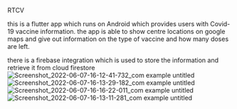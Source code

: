 
RTCV

  this is a flutter app which runs on Android which provides users with Covid-19 vaccine information.
  the app is able to show centre locations on google maps and give out information on the type of vaccine and how many doses are left.

  there is a firebase integration which is used to store the information and retrieve it from cloud firestore
![Screenshot_2022-06-07-16-12-41-732_com example untitled](https://user-images.githubusercontent.com/79569415/177574892-ef809e7b-6ac9-44f2-995f-f925bea3b97a.jpg)
![Screenshot_2022-06-07-16-13-29-182_com example untitled](https://user-images.githubusercontent.com/79569415/177574927-1c92c4ff-d851-420d-aaa4-71b896572a15.jpg)
![Screenshot_2022-06-07-16-16-22-011_com example untitled](https://user-images.githubusercontent.com/79569415/177574952-01930b2a-31d7-4554-925a-7b44c302f930.jpg)
![Screenshot_2022-06-07-16-13-11-281_com example untitled](https://user-images.githubusercontent.com/79569415/177574983-5c05ff9b-5e98-40b1-9a5d-944c2a4cf878.jpg)
